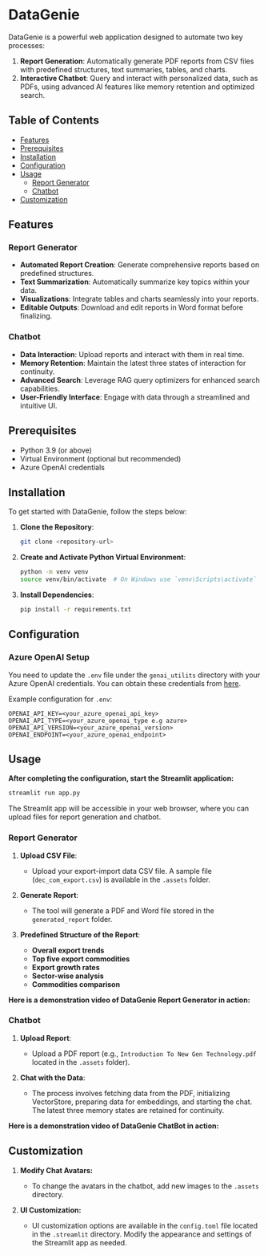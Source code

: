 # DataGenie

DataGenie is a powerful web application designed to automate two key processes:
1. **Report Generation**: Automatically generate PDF reports from CSV files with predefined structures, text summaries, tables, and charts.
2. **Interactive Chatbot**: Query and interact with personalized data, such as PDFs, using advanced AI features like memory retention and optimized search.


## Table of Contents
- [Features](#features)
- [Prerequisites](#prerequisites)
- [Installation](#installation)
- [Configuration](#configuration)
- [Usage](#usage)
  - [Report Generator](#report-generator)
  - [Chatbot](#chatbot)
- [Customization](#customization)



## Features
### Report Generator
- **Automated Report Creation**: Generate comprehensive reports based on predefined structures.
- **Text Summarization**: Automatically summarize key topics within your data.
- **Visualizations**: Integrate tables and charts seamlessly into your reports.
- **Editable Outputs**: Download and edit reports in Word format before finalizing.

### Chatbot
- **Data Interaction**: Upload reports and interact with them in real time.
- **Memory Retention**: Maintain the latest three states of interaction for continuity.
- **Advanced Search**: Leverage RAG query optimizers for enhanced search capabilities.
- **User-Friendly Interface**: Engage with data through a streamlined and intuitive UI.

## Prerequisites

- Python 3.9 (or above)
- Virtual Environment (optional but recommended)
- Azure OpenAI credentials


## Installation
To get started with DataGenie, follow the steps below:

1. **Clone the Repository**:
    ```bash
    git clone <repository-url>
    ```

2. **Create and Activate Python Virtual Environment**:
    ```bash
    python -m venv venv
    source venv/bin/activate  # On Windows use `venv\Scripts\activate`
    ```

3. **Install Dependencies**:
    ```bash
    pip install -r requirements.txt
    ```

## Configuration
### Azure OpenAI Setup
You need to update the `.env` file under the `genai_utilits` directory with your Azure OpenAI credentials. You can obtain these credentials from [here](https://learn.microsoft.com/en-us/azure/ai-services/openai/how-to/create-resource?pivots=web-portal).

 Example configuration for `.env`:
  ```env
  OPENAI_API_KEY=<your_azure_openai_api_key>
  OPENAI_API_TYPE=<your_azure_openai_type e.g azure>
  OPENAI_API_VERSION=<your_azure_openai_version>
  OPENAI_ENDPOINT=<your_azure_openai_endpoint>
  
  ```

## Usage
**After completing the configuration, start the Streamlit application:**
```bash
streamlit run app.py
```
The Streamlit app will be accessible in your web browser, where you can upload files for report generation and chatbot.


### Report Generator

1. **Upload CSV File**:
    - Upload your export-import data CSV file. A sample file (`dec_com_export.csv`) is available in the `.assets` folder.

2. **Generate Report**:
    - The tool will generate a PDF and Word file stored in the `generated_report` folder.

3. **Predefined Structure of the Report**:
    - **Overall export trends**
    - **Top five export commodities**
    - **Export growth rates**
    - **Sector-wise analysis**
    - **Commodities comparison**

**Here is a demonstration video of DataGenie Report Generator in action:**

[](https://github.com/user-attachments/assets/0d08458a-bbbe-4d6d-b88e-4b93cda9e88c)

### Chatbot

1. **Upload Report**:
    - Upload a PDF report (e.g., `Introduction To New Gen Technology.pdf` located in the `.assets` folder).

2. **Chat with the Data**:
    - The process involves fetching data from the PDF, initializing VectorStore, preparing data for embeddings, and starting the chat. The latest three memory states are retained for continuity.
  
**Here is a demonstration video of DataGenie ChatBot in action:**

[](https://github.com/user-attachments/assets/805f0731-cdaa-4213-b024-e3eda524082b)

## Customization

 1. **Modify Chat Avatars:**
    - To change the avatars in the chatbot, add new images to the `.assets` directory.
  
 2. **UI Customization:**
    - UI customization options are available in the `config.toml` file located in the       `.streamlit` directory.
    Modify the appearance and settings of the Streamlit app as needed.


